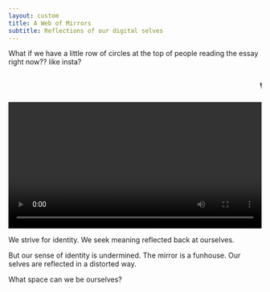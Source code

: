 ```yaml
---
layout: custom
title: A Web of Mirrors
subtitle: Reflections of our digital selves
---
```


<style>
.posttitle{
-webkit-box-reflect: below 0px -webkit-gradient(linear, right top, right bottom, from(transparent), color-stop(0%, transparent), to(rgba(255, 255, 255, 0.2)));
margin-bottom:100px;
font-family:Inconsolata;
font-weight:100;
}

video{
width:100%;
}
</style>




What if we have a little row of circles at the top of people reading the essay right now?? like insta?

<div class="w-100">
<div class="videowrapper">
<h2 class="red absolute"><marquee>Who do you want to be?</marquee></h2>
<video autoplay="true" id="videoElement"></video>
</div>
</div>

We strive for identity. We seek meaning reflected back at ourselves.

But our sense of identity is undermined. The mirror is a funhouse. Our selves are reflected in a distorted way.

What space can we be ourselves?


<script>
var video = document.querySelector("#videoElement");

if (navigator.mediaDevices.getUserMedia) {
navigator.mediaDevices.getUserMedia({ video: true })
.then(function (stream) {
video.srcObject = stream;
})
.catch(function (err0r) {
console.log("Something went wrong!");
});
}</script>